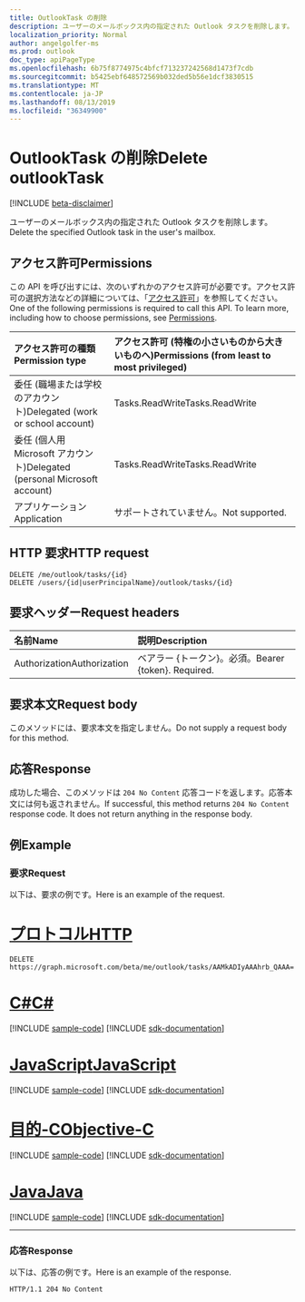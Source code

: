 ```yaml
---
title: OutlookTask の削除
description: ユーザーのメールボックス内の指定された Outlook タスクを削除します。
localization_priority: Normal
author: angelgolfer-ms
ms.prod: outlook
doc_type: apiPageType
ms.openlocfilehash: 6b75f8774975c4bfcf713237242568d1473f7cdb
ms.sourcegitcommit: b5425ebf648572569b032ded5b56e1dcf3830515
ms.translationtype: MT
ms.contentlocale: ja-JP
ms.lasthandoff: 08/13/2019
ms.locfileid: "36349900"
---
```

# <a name="delete-outlooktask"></a><span data-ttu-id="c0d45-103">OutlookTask の削除</span><span class="sxs-lookup"><span data-stu-id="c0d45-103">Delete outlookTask</span></span>

[!INCLUDE [beta-disclaimer](../../includes/beta-disclaimer.md)]

<span data-ttu-id="c0d45-104">ユーザーのメールボックス内の指定された Outlook タスクを削除します。</span><span class="sxs-lookup"><span data-stu-id="c0d45-104">Delete the specified Outlook task in the user's mailbox.</span></span>

## <a name="permissions"></a><span data-ttu-id="c0d45-105">アクセス許可</span><span class="sxs-lookup"><span data-stu-id="c0d45-105">Permissions</span></span>

<span data-ttu-id="c0d45-p101">この API を呼び出すには、次のいずれかのアクセス許可が必要です。アクセス許可の選択方法などの詳細については、「[アクセス許可](/graph/permissions-reference)」を参照してください。</span><span class="sxs-lookup"><span data-stu-id="c0d45-p101">One of the following permissions is required to call this API. To learn more, including how to choose permissions, see [Permissions](/graph/permissions-reference).</span></span>

|<span data-ttu-id="c0d45-108">アクセス許可の種類</span><span class="sxs-lookup"><span data-stu-id="c0d45-108">Permission type</span></span>      | <span data-ttu-id="c0d45-109">アクセス許可 (特権の小さいものから大きいものへ)</span><span class="sxs-lookup"><span data-stu-id="c0d45-109">Permissions (from least to most privileged)</span></span>              |
|:--------------------|:---------------------------------------------------------|
|<span data-ttu-id="c0d45-110">委任 (職場または学校のアカウント)</span><span class="sxs-lookup"><span data-stu-id="c0d45-110">Delegated (work or school account)</span></span> | <span data-ttu-id="c0d45-111">Tasks.ReadWrite</span><span class="sxs-lookup"><span data-stu-id="c0d45-111">Tasks.ReadWrite</span></span>    |
|<span data-ttu-id="c0d45-112">委任 (個人用 Microsoft アカウント)</span><span class="sxs-lookup"><span data-stu-id="c0d45-112">Delegated (personal Microsoft account)</span></span> | <span data-ttu-id="c0d45-113">Tasks.ReadWrite</span><span class="sxs-lookup"><span data-stu-id="c0d45-113">Tasks.ReadWrite</span></span>    |
|<span data-ttu-id="c0d45-114">アプリケーション</span><span class="sxs-lookup"><span data-stu-id="c0d45-114">Application</span></span> | <span data-ttu-id="c0d45-115">サポートされていません。</span><span class="sxs-lookup"><span data-stu-id="c0d45-115">Not supported.</span></span> |

## <a name="http-request"></a><span data-ttu-id="c0d45-116">HTTP 要求</span><span class="sxs-lookup"><span data-stu-id="c0d45-116">HTTP request</span></span>

<!-- { "blockType": "ignored" } -->

```http
DELETE /me/outlook/tasks/{id}
DELETE /users/{id|userPrincipalName}/outlook/tasks/{id}
```

## <a name="request-headers"></a><span data-ttu-id="c0d45-117">要求ヘッダー</span><span class="sxs-lookup"><span data-stu-id="c0d45-117">Request headers</span></span>

| <span data-ttu-id="c0d45-118">名前</span><span class="sxs-lookup"><span data-stu-id="c0d45-118">Name</span></span>       | <span data-ttu-id="c0d45-119">説明</span><span class="sxs-lookup"><span data-stu-id="c0d45-119">Description</span></span>|
|:---------------|:----------|
| <span data-ttu-id="c0d45-120">Authorization</span><span class="sxs-lookup"><span data-stu-id="c0d45-120">Authorization</span></span>  | <span data-ttu-id="c0d45-p102">ベアラー {トークン}。必須。</span><span class="sxs-lookup"><span data-stu-id="c0d45-p102">Bearer {token}. Required.</span></span> |

## <a name="request-body"></a><span data-ttu-id="c0d45-123">要求本文</span><span class="sxs-lookup"><span data-stu-id="c0d45-123">Request body</span></span>

<span data-ttu-id="c0d45-124">このメソッドには、要求本文を指定しません。</span><span class="sxs-lookup"><span data-stu-id="c0d45-124">Do not supply a request body for this method.</span></span>

## <a name="response"></a><span data-ttu-id="c0d45-125">応答</span><span class="sxs-lookup"><span data-stu-id="c0d45-125">Response</span></span>

<span data-ttu-id="c0d45-p103">成功した場合、このメソッドは `204 No Content` 応答コードを返します。応答本文には何も返されません。</span><span class="sxs-lookup"><span data-stu-id="c0d45-p103">If successful, this method returns `204 No Content` response code. It does not return anything in the response body.</span></span>

## <a name="example"></a><span data-ttu-id="c0d45-128">例</span><span class="sxs-lookup"><span data-stu-id="c0d45-128">Example</span></span>

### <a name="request"></a><span data-ttu-id="c0d45-129">要求</span><span class="sxs-lookup"><span data-stu-id="c0d45-129">Request</span></span>

<span data-ttu-id="c0d45-130">以下は、要求の例です。</span><span class="sxs-lookup"><span data-stu-id="c0d45-130">Here is an example of the request.</span></span>

# <a name="httptabhttp"></a>[<span data-ttu-id="c0d45-131">プロトコル</span><span class="sxs-lookup"><span data-stu-id="c0d45-131">HTTP</span></span>](#tab/http)
<!-- {
  "blockType": "request",
  "name": "delete_outlooktask"
}-->

```http
DELETE https://graph.microsoft.com/beta/me/outlook/tasks/AAMkADIyAAAhrb_QAAA=
```
# <a name="ctabcsharp"></a>[<span data-ttu-id="c0d45-132">C#</span><span class="sxs-lookup"><span data-stu-id="c0d45-132">C#</span></span>](#tab/csharp)
[!INCLUDE [sample-code](../includes/snippets/csharp/delete-outlooktask-csharp-snippets.md)]
[!INCLUDE [sdk-documentation](../includes/snippets/snippets-sdk-documentation-link.md)]

# <a name="javascripttabjavascript"></a>[<span data-ttu-id="c0d45-133">JavaScript</span><span class="sxs-lookup"><span data-stu-id="c0d45-133">JavaScript</span></span>](#tab/javascript)
[!INCLUDE [sample-code](../includes/snippets/javascript/delete-outlooktask-javascript-snippets.md)]
[!INCLUDE [sdk-documentation](../includes/snippets/snippets-sdk-documentation-link.md)]

# <a name="objective-ctabobjc"></a>[<span data-ttu-id="c0d45-134">目的-C</span><span class="sxs-lookup"><span data-stu-id="c0d45-134">Objective-C</span></span>](#tab/objc)
[!INCLUDE [sample-code](../includes/snippets/objc/delete-outlooktask-objc-snippets.md)]
[!INCLUDE [sdk-documentation](../includes/snippets/snippets-sdk-documentation-link.md)]

# <a name="javatabjava"></a>[<span data-ttu-id="c0d45-135">Java</span><span class="sxs-lookup"><span data-stu-id="c0d45-135">Java</span></span>](#tab/java)
[!INCLUDE [sample-code](../includes/snippets/java/delete-outlooktask-java-snippets.md)]
[!INCLUDE [sdk-documentation](../includes/snippets/snippets-sdk-documentation-link.md)]

---


### <a name="response"></a><span data-ttu-id="c0d45-136">応答</span><span class="sxs-lookup"><span data-stu-id="c0d45-136">Response</span></span>

<span data-ttu-id="c0d45-137">以下は、応答の例です。</span><span class="sxs-lookup"><span data-stu-id="c0d45-137">Here is an example of the response.</span></span>
<!-- {
  "blockType": "response",
  "truncated": true
} -->

```http
HTTP/1.1 204 No Content
```

<!-- uuid: 8fcb5dbc-d5aa-4681-8e31-b001d5168d79
2015-10-25 14:57:30 UTC -->
<!--
{
  "type": "#page.annotation",
  "description": "Delete outlookTask",
  "keywords": "",
  "section": "documentation",
  "tocPath": "",
  "suppressions": [
  ]
}
-->
